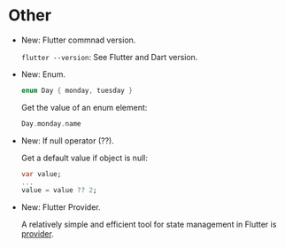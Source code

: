 # Other

* New: Flutter commnad version.

    `flutter --version`: See Flutter and Dart version.
    

* New: Enum.

    ```dart
    enum Day { monday, tuesday }
    ```
    
    Get the value of an enum element:
    
    ```dart
    Day.monday.name
    ```
    

* New: If null operator (??).

    Get a default value if object is null:
    
    ```dart
    var value;
    ...
    value = value ?? 2;
    ```
    

* New: Flutter Provider.

    A relatively simple and efficient tool for state management in Flutter is
    [provider](https://pub.dev/packages/provider).